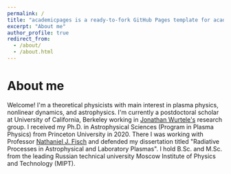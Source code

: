 ```yaml
---
permalink: /
title: "academicpages is a ready-to-fork GitHub Pages template for academic personal websites"
excerpt: "About me"
author_profile: true
redirect_from: 
  - /about/
  - /about.html
---
```


About me
======
Welcome! I'm a theoretical physicists with main interest in plasma physics, nonlinear dynamics, and astrophysics.
I'm currently a postdoctoral scholar at University of California, Berkeley working in [Jonathan Wurtele's](https://physics.berkeley.edu/people/faculty/jonathan-wurtele) research group.
I received my Ph.D. in Astrophysical Sciences (Program in Plasma Physics) from Princeton University in 2020. There I was working with Professor [Nathaniel J. Fisch](https://plasma.princeton.edu/people/nathaniel-j-fisch) and defended my dissertation titled "Radiative Processes in Astrophysical and Laboratory Plasmas".  I hold B.Sc. and M.Sc. from the leading Russian technical university Moscow Institute of Physics and Technology (MIPT).
